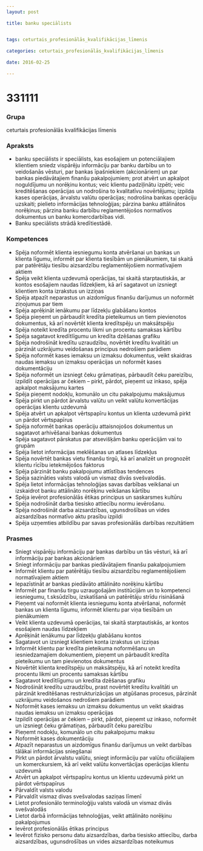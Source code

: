 ```yaml
---
layout: post
    
title: banku speciālists

    
tags: ceturtais_profesionālās_kvalifikācijas_līmenis
    
categories: ceturtais_profesionālās_kvalifikācijas_līmenis
    
date: 2016-02-25
    
---
```

# 331111

### Grupa
ceturtais profesionālās kvalifikācijas līmenis


### Apraksts

* banku speciālists ir speciālists, kas esošajiem un potenciālajiem klientiem sniedz vispārēju informāciju par banku darbību un to veidošanās vēsturi, par bankas īpašniekiem (akcionāriem) un par bankas piedāvātajiem finanšu pakalpojumiem; prot atvērt un apkalpot noguldījumu un norēķinu kontus; veic klientu padziļinātu izpēti; veic kreditēšanas operācijas un nodrošina to kvalitatīvu novērtējumu; izpilda kases operācijas, ārvalstu valūtu operācijas; nodrošina bankas operāciju uzskaiti; pielieto informācijas tehnoloģijas; pārzina banku attālinātos norēķinus; pārzina banku darbību reglamentējošos normatīvos dokumentus un banku komercdarbības vidi. 
* Banku speciālists strādā kredītiestādē. 

### Kompetences

* Spēja noformēt klienta iesniegumu konta atvēršanai un bankas un klienta līgumu, informēt par klienta tiesībām un pienākumiem, tai skaitā par patērētāju tiesību aizsardzību reglamentējošiem normatīvajiem aktiem
* Spēja veikt klienta uzdevumā operācijas, tai skaitā starptautiskās, ar kontos esošajiem naudas līdzekļiem, kā arī sagatavot un izsniegt klientiem konta izrakstus un izziņas
* Spēja atpazīt neparastus un aizdomīgus finanšu darījumus un noformēt ziņojumus par tiem
* Spēja aprēķināt ienākumu par līdzekļu glabāšanu kontos
* Spēja pieņemt un pārbaudīt kredīta pieteikumus un tiem pievienotos dokumentus, kā arī novērtēt klienta kredītspēju un maksātspēju
* Spēja noteikt kredīta procentu likmi un procentu samaksas kārtību
* Spēja sagatavot kredītlīgumu un kredīta dzēšanas grafiku
* Spēja nodrošināt kredītu uzraudzību, novērtēt kredītu kvalitāti un pārzināt uzkrājumu veidošanas principus nedrošiem parādiem
* Spēja noformēt kases iemaksu un izmaksu dokumentus, veikt skaidras naudas iemaksu un izmaksu operācijas un noformēt kases dokumentāciju
* Spēja noformēt un izsniegt čeku grāmatiņas, pārbaudīt čeku pareizību, izpildīt operācijas ar čekiem – pirkt, pārdot, pieņemt uz inkaso, spēja apkalpot maksājumu kartes
* Spēja pieņemt nodokļu, komunālo un citu pakalpojumu maksājumus
* Spēja pirkt un pārdot ārvalstu valūtu un veikt valūtu konvertācijas operācijas klientu uzdevumā
* Spēja atvērt un apkalpot vērtspapīru kontus un klienta uzdevumā pirkt un pārdot vērtspapīrus
* Spēja noformēt bankas operāciju attaisnojošos dokumentus un sagatavot arhivēšanai bankas dokumentus
* Spēja sagatavot pārskatus par atsevišķām banku operācijām vai to grupām
* Spēja lietot informācijas meklēšanas un atlases līdzekļus
* Spēja novērtēt bankas vietu finanšu tirgū, kā arī analizēt un prognozēt klientu rīcību ietekmējošos faktorus
* Spēja pārzināt banku pakalpojumu attīstības tendences
* Spēja sazināties valsts valodā un vismaz divās svešvalodās.
*  Spēja lietot informācijas tehnoloģijas savas darbības veikšanai un izskaidrot banku attālināto norēķinu veikšanas kārtību
* Spēja ievērot profesionālās ētikas principus un saskarsmes kultūru
* Spēja nodrošināt darba tiesisko attiecību normu ievērošanu.
*  Spēja nodrošināt darba aizsardzības, ugunsdrošības un vides aizsardzības normatīvo aktu prasību izpildi
* Spēja uzņemties atbildību par savas profesionālās darbības rezultātiem

### Prasmes 
* Sniegt vispārēju informāciju par bankas darbību un tās vēsturi, kā arī informāciju par bankas akcionāriem
* Sniegt informāciju par bankas piedāvātajiem finanšu pakalpojumiem
* Informēt klientu par patērētāju tiesību aizsardzību reglamentējošiem normatīvajiem aktiem
* Iepazīstināt ar bankas piedāvāto attālināto norēķinu kārtību
* Informēt par finanšu tirgu uzraugošajām institūcijām un to kompetenci iesniegumu, t.sksūdzību, izskatīšanā un patērētāju strīdu risināšanā
* Pieņemt vai noformēt klienta iesniegumu konta atvēršanai, noformēt bankas un klienta līgumu, informēt klientu par viņa tiesībām un pienākumiem
* Veikt klienta uzdevumā operācijas, tai skaitā starptautiskās, ar kontos esošajiem naudas līdzekļiem
* Aprēķināt ienākumu par līdzekļu glabāšanu kontos
* Sagatavot un izsniegt klientiem konta izrakstus un izziņas
* Informēt klientu par kredīta pieteikuma noformēšanu un iesniedzamajiem dokumentiem, pieņemt un pārbaudīt kredīta pieteikumu un tam pievienotos dokumentus
* Novērtēt klienta kredītspēju un maksātspēju, kā arī noteikt kredīta procentu likmi un procentu samaksas kārtību
* Sagatavot kredītlīgumu un kredīta dzēšanas grafiku
* Nodrošināt kredītu uzraudzību, prast novērtēt kredītu kvalitāti un pārzināt kreditēšanas restrukturizācijas un atgūšanas procesus, pārzināt uzkrājumu veidošanos nedrošiem parādiem
* Noformēt kases iemaksu un izmaksu dokumentus un veikt skaidras naudas iemaksu un izmaksu operācijas
* Izpildīt operācijas ar čekiem – pirkt, pārdot, pieņemt uz inkaso, noformēt un izsniegt čeku grāmatiņas, pārbaudīt čeku pareizību
* Pieņemt nodokļu, komunālo un citu pakalpojumu maksu
* Noformēt kases dokumentāciju
* Atpazīt neparastus un aizdomīgus finanšu darījumus un veikt darbības tālākai informācijas sniegšanai
* Pirkt un pārdot ārvalstu valūtu, sniegt informāciju par valūtu oficiālajiem un komerckursiem, kā arī veikt valūtu konvertācijas operācijas klientu uzdevumā
* Atvērt un apkalpot vērtspapīru kontus un klientu uzdevumā pirkt un pārdot vērtspapīrus
* Pārvaldīt valsts valodu
* Pārvaldīt vismaz divas svešvalodas saziņas līmenī
* Lietot profesionālo terminoloģiju valsts valodā un vismaz divās svešvalodās
* Lietot darbā informācijas tehnoloģijas, veikt attālināto norēķinu pakalpojumus
* Ievērot profesionālās ētikas principus
* Ievērot fizisko personu datu aizsardzības, darba tiesisko attiecību, darba aizsardzības, ugunsdrošības un vides aizsardzības noteikumus